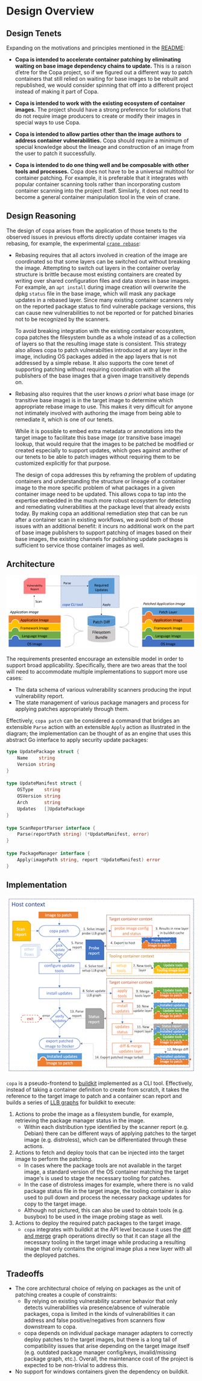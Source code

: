 # Design Overview

## Design Tenets

Expanding on the motivations and principles mentioned in the [README](../README.md):

- **Copa is intended to accelerate container patching by eliminating waiting on base image dependency chains to update.** This is a raison d’etre for the Copa project, so if we figured out a different way to patch containers that still relied on waiting for base images to be rebuilt and republished, we would consider spinning that off into a different project instead of making it part of Copa.

- **Copa is intended to work with the existing ecosystem of container images.** The project should have a strong preference for solutions that do not require image producers to create or modify their images in special ways to use Copa.

- **Copa is intended to allow parties other than the image authors to address container vulnerabilities.** Copa should require a minimum of special knowledge about the lineage and construction of an image from the user to patch it successfully.

- **Copa is intended to do one thing well and be composable with other tools and processes.** Copa does not have to be a universal multitool for container patching. For example, it is preferable that it integrates with popular container scanning tools rather than incorporating custom container scanning into the project itself. Similarly, it does not need to become a general container manipulation tool in the vein of crane.

## Design Reasoning

The design of copa arises from the application of those tenets to the observed issues in previous efforts directly update container images via rebasing, for example, the experimental [`crane rebase`](https://github.com/google/go-containerregistry/blob/main/cmd/crane/rebase.md):

- Rebasing requires that all actors involved in creation of the image are coordinated so that some layers can be switched out without breaking the image. Attempting to switch out layers in the container overlay structure is brittle because most existing containers are created by writing over shared configuration files and data stores in base images. For example, an `apt install` during image creation will overwrite the dpkg `status` file in the base image, which will mask any package updates in a rebased layer. Since many existing container scanners rely on the reported package status to find vulnerable package versions, this can cause new vulnerabilities to not be reported or for patched binaries not to be recognized by the scanners.

  To avoid breaking integration with the existing container ecosystem, copa patches the filesystem bundle as a whole instead of as a collection of layers so that the resulting image state is consistent. This strategy also allows copa to patch vulnerabilties introduced at any layer in the image, including OS packages added in the app layers that is not addressed by a simple rebase. It also supports the core tenet of supporting patching without requiring coordination with all the publishers of the base images that a given image transitively depends on.

- Rebasing also requires that the user knows _a priori_ what base image (or transitive base image) is in the target image to determine which appropriate rebase image to use. This makes it very difficult for anyone not intimately involved with authoring the image from being able to remediate it, which is one of our tenets.

  While it is possible to embed extra metadata or annotations into the target image to facilitate this base image (or transitive base image) lookup, that would require that the images to be patched be modified or created especially to support updates, which goes against another of our tenets to be able to patch images without requiring them to be customized explicitly for that purpose.

  The design of copa addresses this by reframing the problem of updating containers and understanding the structure or lineage of a container image to the more specific problem of what packages in a given container image need to be updated. This allows copa to tap into the expertise embedded in the much more robust ecosystem for detecting and remediating vulnerabilities at the package level that already exists today. By making copa an additional remediation step that can be run after a container scan in existing workflows, we avoid both of those issues with an additional benefit: it incurs no additional work on the part of base image publishers to support patching of images based on their base images, the existing channels for publishing update packages is sufficient to service those container images as well.

## Architecture

![scanning driven patching](./imgs/vulnerability-patch.png)

The requirements presented encourage an extensible model in order to support broad applicability. Specifically, there are two areas that the tool will need to accommodate multiple implementations to support more use cases:

- The data schema of various vulnerability scanners producing the input vulnerability report.
- The state management of various package managers and process for applying patches appropriately through them.

Effectively, `copa patch` can be considered a command that bridges an extensible `Parse` action with an extensible `Apply` action as illustrated in the diagram; the implementation can be thought of as an engine that uses this abstract Go interface to apply security update packages:

```go
type UpdatePackage struct {
    Name    string
    Version string
}

type UpdateManifest struct {
    OSType    string
    OSVersion string
    Arch      string
    Updates   []UpdatePackage
}

type ScanReportParser interface {
    Parse(reportPath string) (*UpdateManifest, error)
}

type PackageManager interface {
    Apply(imagePath string, report *UpdateManifest) error
}
```

## Implementation

![buildkit graph execution](./imgs/graph-execution.png)

`copa` is a pseudo-frontend to [buildkit](https://github.com/moby/buildkit) implemented as a CLI tool. Effectively, instead of taking a container definition to create from scratch, it takes the reference to the target image to patch and a container scan report and builds a series of [LLB graphs](https://github.com/moby/buildkit/tree/99f6199fa6f0c34dbb3acfa57e00b7189a6a79d4#exploring-llb) for buildkit to execute:

1. Actions to probe the image as a filesystem bundle, for example, retrieving the package manager status in the image.
   - Within each distribution type identified by the scanner report (e.g. Debian) there can be different ways of applying patches to the target image (e.g. distroless), which can be differentiated through these actions.
2. Actions to fetch and deploy tools that can be injected into the target image to perform the patching.
   - In cases where the package tools are not available in the target image, a standard version of the OS container matching the target image's is used to stage the necessary tooling for patches.
   - In the case of distroless images for example, where there is no valid package status file in the target image, the tooling container is also used to pull down and process the necessary package updates for copy to the target image.
   - Although not pictured, this can also be used to obtain tools (e.g. busybox) to be used in the image probing stage as well.
3. Actions to deploy the required patch packages to the target image.
   - `copa` integrates with buildkit at the API level because it uses the [diff and merge](https://github.com/moby/buildkit/blob/99f6199fa6f0c34dbb3acfa57e00b7189a6a79d4/docs/merge%2Bdiff.md) graph operations directly so that it can stage all the necessary tooling in the target image while producing a resulting image that only contains the original image plus a new layer with all the deployed patches.

## Tradeoffs

- The core architectural choice of relying on packages as the unit of patching creates a couple of constraints:
  - By relying on existing vulnerability scanner behavior that only detects vulnerabilities via presence/absence of vulnerable packages, copa is limited in the kinds of vulnerabilities it can address and false positive/negatives from scanners flow downstream to copa.
  - copa depends on individual package manager adapters to correctly deploy patches to the target images, but there is a long tail of compatibility issues that arise depending on the target image itself (e.g. outdated package manager config/keys, invalid/missing package graph, etc.). Overall, the maintenance cost of the project is expected to be non-trivial to address this.
- No support for windows containers given the dependency on buildkit.
